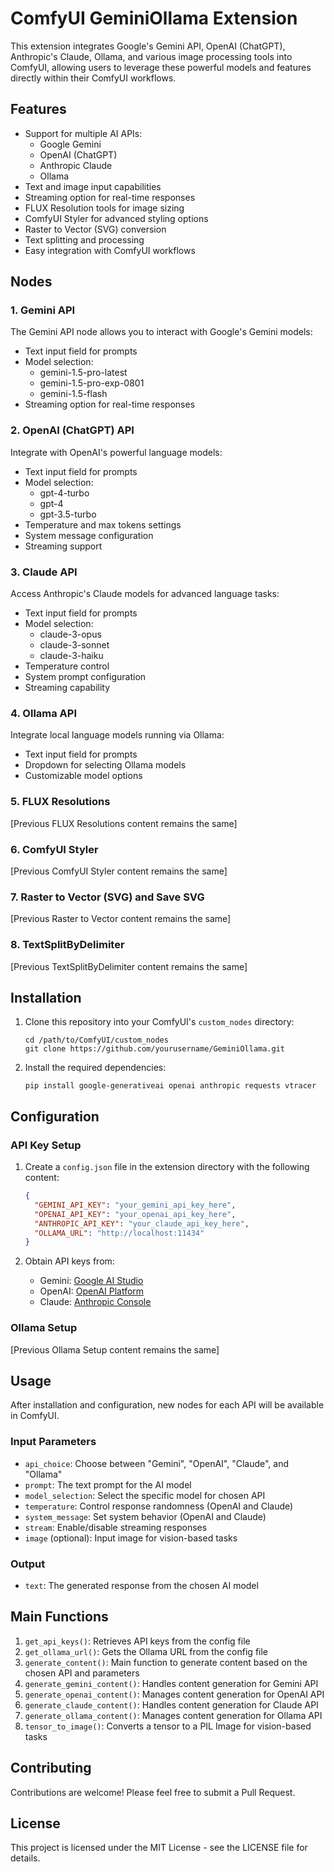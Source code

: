 # ComfyUI GeminiOllama Extension

This extension integrates Google's Gemini API, OpenAI (ChatGPT), Anthropic's Claude, Ollama, and various image processing tools into ComfyUI, allowing users to leverage these powerful models and features directly within their ComfyUI workflows.

## Features

- Support for multiple AI APIs:
  - Google Gemini
  - OpenAI (ChatGPT)
  - Anthropic Claude
  - Ollama
- Text and image input capabilities
- Streaming option for real-time responses
- FLUX Resolution tools for image sizing
- ComfyUI Styler for advanced styling options
- Raster to Vector (SVG) conversion
- Text splitting and processing
- Easy integration with ComfyUI workflows

## Nodes

### 1. Gemini API

The Gemini API node allows you to interact with Google's Gemini models:

- Text input field for prompts
- Model selection:
  - gemini-1.5-pro-latest
  - gemini-1.5-pro-exp-0801
  - gemini-1.5-flash
- Streaming option for real-time responses

### 2. OpenAI (ChatGPT) API

Integrate with OpenAI's powerful language models:

- Text input field for prompts
- Model selection:
  - gpt-4-turbo
  - gpt-4
  - gpt-3.5-turbo
- Temperature and max tokens settings
- System message configuration
- Streaming support

### 3. Claude API

Access Anthropic's Claude models for advanced language tasks:

- Text input field for prompts
- Model selection:
  - claude-3-opus
  - claude-3-sonnet
  - claude-3-haiku
- Temperature control
- System prompt configuration
- Streaming capability

### 4. Ollama API

Integrate local language models running via Ollama:

- Text input field for prompts
- Dropdown for selecting Ollama models
- Customizable model options

### 5. FLUX Resolutions

[Previous FLUX Resolutions content remains the same]

### 6. ComfyUI Styler

[Previous ComfyUI Styler content remains the same]

### 7. Raster to Vector (SVG) and Save SVG

[Previous Raster to Vector content remains the same]

### 8. TextSplitByDelimiter

[Previous TextSplitByDelimiter content remains the same]

## Installation

1. Clone this repository into your ComfyUI's `custom_nodes` directory:
   ```
   cd /path/to/ComfyUI/custom_nodes
   git clone https://github.com/yourusername/GeminiOllama.git
   ```

2. Install the required dependencies:
   ```
   pip install google-generativeai openai anthropic requests vtracer
   ```

## Configuration

### API Key Setup

1. Create a `config.json` file in the extension directory with the following content:
   ```json
   {
     "GEMINI_API_KEY": "your_gemini_api_key_here",
     "OPENAI_API_KEY": "your_openai_api_key_here",
     "ANTHROPIC_API_KEY": "your_claude_api_key_here",
     "OLLAMA_URL": "http://localhost:11434"
   }
   ```

2. Obtain API keys from:
   - Gemini: [Google AI Studio](https://makersuite.google.com/app/apikey)
   - OpenAI: [OpenAI Platform](https://platform.openai.com/api-keys)
   - Claude: [Anthropic Console](https://console.anthropic.com/)

### Ollama Setup

[Previous Ollama Setup content remains the same]

## Usage

After installation and configuration, new nodes for each API will be available in ComfyUI.

### Input Parameters

- `api_choice`: Choose between "Gemini", "OpenAI", "Claude", and "Ollama"
- `prompt`: The text prompt for the AI model
- `model_selection`: Select the specific model for chosen API
- `temperature`: Control response randomness (OpenAI and Claude)
- `system_message`: Set system behavior (OpenAI and Claude)
- `stream`: Enable/disable streaming responses
- `image` (optional): Input image for vision-based tasks

### Output

- `text`: The generated response from the chosen AI model

## Main Functions

1. `get_api_keys()`: Retrieves API keys from the config file
2. `get_ollama_url()`: Gets the Ollama URL from the config file
3. `generate_content()`: Main function to generate content based on the chosen API and parameters
4. `generate_gemini_content()`: Handles content generation for Gemini API
5. `generate_openai_content()`: Manages content generation for OpenAI API
6. `generate_claude_content()`: Handles content generation for Claude API
7. `generate_ollama_content()`: Manages content generation for Ollama API
8. `tensor_to_image()`: Converts a tensor to a PIL Image for vision-based tasks

## Contributing

Contributions are welcome! Please feel free to submit a Pull Request.

## License

This project is licensed under the MIT License - see the LICENSE file for details.
